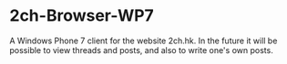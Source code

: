 2ch-Browser-WP7
===============

A Windows Phone 7 client for the website 2ch.hk.
In the future it will be possible to view threads and posts, and also to write one's own posts.